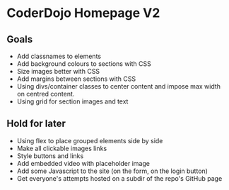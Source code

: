 # CoderDojo Homepage V2

## Goals

- Add classnames to elements
- Add background colours to sections with CSS
- Size images better with CSS
- Add margins between sections with CSS
- Using divs/container classes to center content and impose max width on centred content.
- Using grid for section images and text

## Hold for later

- Using flex to place grouped elements side by side
- Make all clickable images links
- Style buttons and links
- Add embedded video with placeholder image
- Add some Javascript to the site (on the form, on the login button)
- Get everyone's attempts hosted on a subdir of the repo's GitHub page
